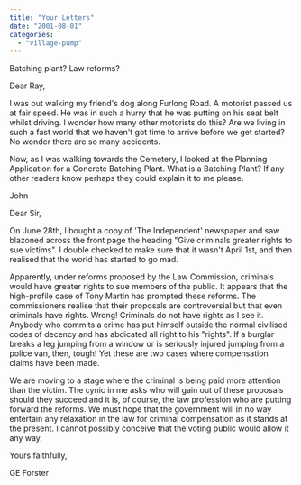 ```yaml
---
title: "Your Letters"
date: "2001-08-01"
categories: 
  - "village-pump"
---
```


Batching plant? Law reforms?

Dear Ray,

I was out walking my friend's dog along Furlong Road. A motorist passed us at fair speed. He was in such a hurry that he was putting on his seat belt whilst driving. I wonder how many other motorists do this? Are we living in such a fast world that we haven't got time to arrive before we get started? No wonder there are so many accidents.

Now, as I was walking towards the Cemetery, I looked at the Planning Application for a Concrete Batching Plant. What is a Batching Plant? If any other readers know perhaps they could explain it to me please.

John

Dear Sir,

On June 28th, I bought a copy of 'The Independent' newspaper and saw blazoned across the front page the heading "Give criminals greater rights to sue victims". I double checked to make sure that it wasn't April 1st, and then realised that the world has started to go mad.

Apparently, under reforms proposed by the Law Commission, criminals would have greater rights to sue members of the public. It appears that the high-profile case of Tony Martin has prompted these reforms. The commissioners realise that their proposals are controversial but that even criminals have rights. Wrong! Criminals do not have rights as I see it. Anybody who commits a crime has put himself outside the normal civilised codes of decency and has abdicated all right to his "rights". If a burglar breaks a leg jumping from a window or is seriously injured jumping from a police van, then, tough! Yet these are two cases where compensation claims have been made.

We are moving to a stage where the criminal is being paid more attention than the victim. The cynic in me asks who will gain out of these proposals should they succeed and it is, of course, the law profession who are putting forward the reforms. We must hope that the government will in no way entertain any relaxation in the law for criminal compensation as it stands at the present. I cannot possibly conceive that the voting public would allow it any way.

Yours faithfully,

GE Forster
